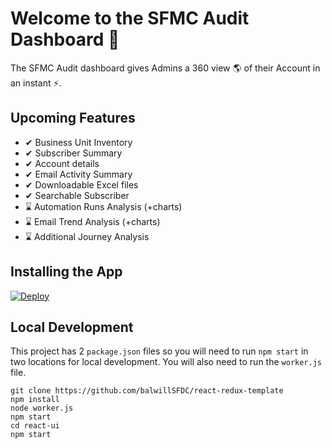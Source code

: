 # Welcome to the SFMC Audit Dashboard 👋

The SFMC Audit dashboard gives Admins a 360 view 🌎 of their Account in an instant ⚡.

## Upcoming Features

- ✔ Business Unit Inventory
- ✔ Subscriber Summary
- ✔ Account details
- ✔ Email Activity Summary
- ✔ Downloadable Excel files
- ✔ Searchable Subscriber
- ⌛ Automation Runs Analysis (+charts)
- ⌛ Email Trend Analysis (+charts)
- ⌛ Additional Journey Analysis

## Installing the App

[![Deploy](https://www.herokucdn.com/deploy/button.svg)](https://heroku.com/deploy?template=https://github.com/balwillSFDC/sfmc-audit-dashboard)

## Local Development

This project has 2 `package.json` files so you will need to run `npm start` in two locations for local development. You will also need to run the `worker.js` file.

```
git clone https://github.com/balwillSFDC/react-redux-template
npm install
node worker.js
npm start
cd react-ui
npm start
```
